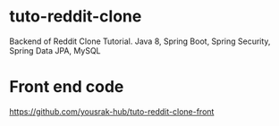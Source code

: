 # tuto-reddit-clone
Backend of Reddit Clone Tutorial.
Java 8, Spring Boot, Spring Security, Spring Data JPA, MySQL
# Front end code
https://github.com/yousrak-hub/tuto-reddit-clone-front
